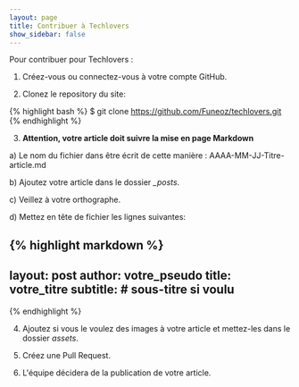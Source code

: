 ```yaml
---
layout: page
title: Contribuer à Techlovers
show_sidebar: false
---
```


Pour contribuer pour Techlovers : 

1) Créez-vous ou connectez-vous à votre compte GitHub.

2) Clonez le repository du site:

{% highlight bash %}
$ git clone https://github.com/Funeoz/techlovers.git
{% endhighlight %}

3) **Attention, votre article doit suivre la mise en page Markdown**

a) Le nom du fichier dans être écrit de cette manière : AAAA-MM-JJ-Titre-article.md

b) Ajoutez votre article dans le dossier *_posts*. 

c) Veillez à votre orthographe.

d) Mettez en tête de fichier les lignes suivantes:

{% highlight markdown %}
---
layout: post
author: votre_pseudo
title: votre_titre
subtitle: # sous-titre si voulu
---
{% endhighlight %}

4) Ajoutez si vous le voulez des images à votre article et mettez-les dans le dossier *assets*.

5) Créez une Pull Request.

6) L'équipe décidera de la publication de votre article.